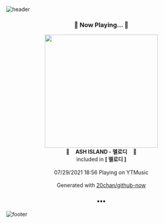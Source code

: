 ![header](https://capsule-render.vercel.app/api?type=wave&height=170&section=header&text=Hi.%20I'm%20SHIFT&fontColor=090707&fontAlignX=45&fontAlignY=65&fontSize=100)

<h3 align="center">🎵 Now Playing... 🎵</h3>
<p align="center">
  <a href="https://music.youtube.com/watch?v=m8L2OLu6JZo">
    <img width="300" src="https://lh3.googleusercontent.com/IxWUdU7at6TvGHc0OAvJocszK88uz4RHk3gq4ps7M4DUqraOJoScgt697L-bIkuvk4SI0v0Hka_eJTnN">
  </a>
  <br>
  🎵&nbsp&nbsp&nbsp <b>ASH ISLAND - 멜로디</b> &nbsp&nbsp&nbsp🎵
  <br>
  included in <b>[ 멜로디 ]</b>
  
  <br />
  <br />
  07/29/2021 18:56 Playing on YTMusic
  <br />
  <br />
  Generated with <a href="https://github.com/20chan/github-now">20chan/github-now</a>
</p>

<h3 align="center">•••</h3>

![footer](https://capsule-render.vercel.app/api?type=wave&height=150&section=footer)
